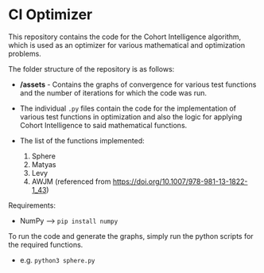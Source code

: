 # CI Optimizer
This repository contains the code for the Cohort Intelligence algorithm, which is used as an optimizer for various mathematical and optimization problems.

The folder structure of the repository is as follows:

 - **/assets** - Contains the graphs of convergence for various test functions and the number of iterations for which the code was run.

 - The individual `.py` files contain the code for the implementation of various test functions in optimization and also the logic for applying Cohort Intelligence to said mathematical functions.
 - The list of the functions implemented:
   1. Sphere
   2. Matyas
   3. Levy
   4. AWJM (referenced from https://doi.org/10.1007/978-981-13-1822-1_43)


Requirements:

 - NumPy --> `pip install numpy`


To run the code and generate the graphs, simply run the python scripts for the required functions.

 - e.g. `python3 sphere.py`

